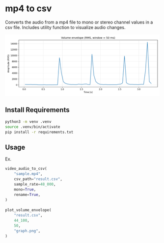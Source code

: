 # mp4 to csv

Converts the audio from a mp4 file to mono or stereo channel values in a csv
file. Includes utility function to visualize audio changes.

![audio visualization](./graph.png)

## Install Requirements

```bash
python3 -m venv .venv
source .venv/bin/activate
pip install -r requirements.txt
```

## Usage

Ex.

```py
video_audio_to_csv(
    "sample.mp4",
    csv_path="result.csv",
    sample_rate=48_000,
    mono=True,
    rename=True,
)

plot_volume_envelope(
    "result.csv",
    44_100,
    50,
    "graph.png",
)
```

